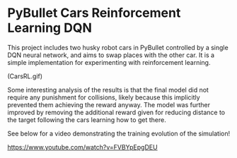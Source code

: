 # PyBullet Cars Reinforcement Learning DQN
This project includes two husky robot cars in PyBullet controlled by a single DQN neural network, and aims to swap places with the other car. It is a simple implementation for experimenting with reinforcement learning.

(CarsRL.gif)

Some interesting analysis of the results is that the final model did not require any punishment for collisions, likely because this implicitly prevented them achieving the reward anyway. The model was further improved by removing the additional reward given for reducing distance to the target following the cars learning how to get there.

See below for a video demonstrating the training evolution of the simulation!

https://www.youtube.com/watch?v=FVBYpEpgDEU
